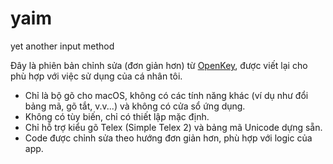 # yaim

yet another input method

Đây là phiên bản chỉnh sửa (đơn giản hơn) từ
[OpenKey](https://github.com/tuyenvm/OpenKey),
được viết lại cho phù hợp với việc sử dụng của cá nhân tôi.

- Chỉ là bộ gõ cho macOS, không có các tính năng khác (ví dụ như đổi bảng mã,
  gõ tắt, v.v...) và không có cửa sổ ứng dụng.
- Không có tùy biến, chỉ có thiết lập mặc định.
- Chỉ hỗ trợ kiểu gõ Telex (Simple Telex 2) và bảng mã Unicode dựng sẵn.
- Code được chỉnh sửa theo hướng đơn giản hơn, phù hợp với logic của app.

